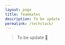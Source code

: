 ```yaml
---
layout: page
title: Teammates
description: To be update
permalink: /techstack/
---
```


> To be update 🧡


